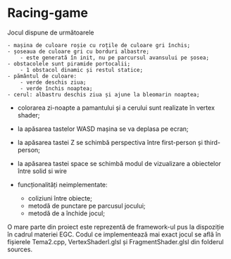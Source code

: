 # Racing-game

Jocul dispune de următoarele

	- mașina de culoare roșie cu roțile de culoare gri închis;
	- șoseaua de culoare gri cu borduri albastre;
		- este generată în init, nu pe parcursul avansului pe șosea;
	- obstacolele sunt piramide portocalii;
		- 1 obstacol dinamic și restul statice;
	- pământul de culoare: 
		- verde deschis ziua;
		- verde închis noaptea;
	- cerul: albastru deschis ziua și ajune la bleomarin noaptea;
	
- colorarea zi-noapte a pamantului și a cerului sunt realizate în vertex shader;
- la apăsarea tastelor WASD mașina se va deplasa pe ecran;
- la apăsarea tastei Z se schimbă perspectiva între first-person și third-person;
- la apăsarea tastei space se schimbă modul de vizualizare a obiectelor între solid si wire

- funcționalități neimplementate:
	- coliziuni între obiecte;
	- metodă de punctare pe parcusul jocului;
	- metodă de a închide jocul;

O mare parte din proiect este reprezentă de framework-ul pus la dispoziție în cadrul materiei EGC.
Codul ce implementează mai exact jocul se află în fișierele Tema2.cpp, VertexShaderl.glsl și FragmentShader.glsl din folderul sources.
